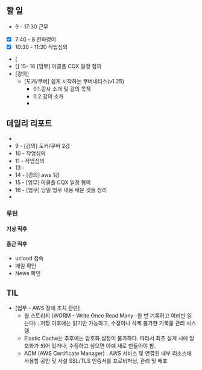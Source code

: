 ## 할 일
- 9 - 17:30 근무
- [x] 7:40 - 8 전화영어
- [x] 10:30 - 11:30 작업심의
- [
- [] 15- 16 [업무] 아클플 CQX 일정 협의 
- [강의]
	- [도커/쿠버] 쉽게 시작하는 쿠버네티스(v1.25)
		- 0.1.강사 소개 및 강의 목적
		- 0.2.강의 소개
		- 
## 데일리 리포트
-
-  9 - [강의] 도커/쿠버 2강
- 10 - 작업심의
- 11 - 작업심의
- 13 - 
- 14 - [강의] aws 1강
- 15 - [업무] 아클플 CQX 일정 협의
- 16 - [업무] 당일 업무 내용 배운 것들 정리
- 

### 루틴
#### 기상 직후

#### 출근 직후
- ucloud 접속
- 메일 확인
- News 확인

## TIL
- [업무 - AWS 장애 조치 관련]
	- 웜 스토리지 (WORM - Write Once Read Many -한 번 기록하고 여러번 읽는다) : 저장 이후에는 읽기만 가능하고, 수정이나 삭제 불가한 기록물 관리 시스템
	- Elastic Cache는 추후에는 암호화 설정이 불가하다. 따라서 최초 설계 시에 암호화가 되어 있거나, 수정하고 싶으면 아예 새로 만들어야 함.
	- ACM (AWS Certificate Manager) : AWS 서비스 및 연결된 내부 리소스에 사용할 공인 및 사설 SSL/TLS 인증서를 프로비저닝, 관리 및 배포
<!--stackedit_data:
eyJoaXN0b3J5IjpbMTgwMjE5MjkyMCwtMzc5Nzc4NjcwLC0xNT
E4NjI5NzM3LC0xNjI2ODc0MzA3LDIxNDExNzE1NzMsMTM5NTUz
NTIzOF19
-->